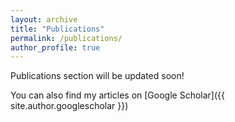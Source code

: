 ```yaml
---
layout: archive
title: "Publications"
permalink: /publications/
author_profile: true
---
```


Publications section will be updated soon!

You can also find my articles on [Google Scholar]({{ site.author.googlescholar }})


<!-- {% include base_path %}

{% for post in site.publications reversed %}
  {% include archive-single.html %}
{% endfor %} -->
